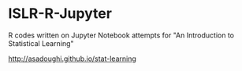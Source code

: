 # ISLR-R-Jupyter
R codes written on Jupyter Notebook attempts for "An Introduction to Statistical Learning" 

http://asadoughi.github.io/stat-learning
